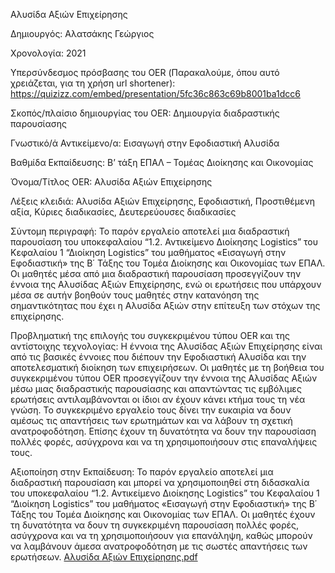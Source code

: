 Αλυσίδα Αξιών Επιχείρησης

Δημιουργός: Αλατσάκης Γεώργιος

Χρονολογία: 2021

Υπερσύνδεσμος πρόσβασης του OER (Παρακαλούμε, όπου αυτό χρειάζεται, για τη χρήση url shortener): https://quizizz.com/embed/presentation/5fc36c863c69b8001ba1dcc6 

Σκοπός/πλαίσιο δημιουργίας του OER: Δημιουργία διαδραστικής παρουσίασης

Γνωστικό/ά Αντικείμενο/α: Εισαγωγή στην Εφοδιαστική Αλυσίδα

Βαθμίδα Εκπαίδευσης: Β’ τάξη ΕΠΑΛ – Τομέας Διοίκησης και Οικονομίας

Όνομα/Τίτλος OER: Αλυσίδα Αξιών Επιχείρησης

Λέξεις κλειδιά: Αλυσίδα Αξιών Επιχείρησης, Εφοδιαστική, Προστιθέμενη αξία, Κύριες διαδικασίες, Δευτερεύουσες διαδικασίες 

Σύντομη περιγραφή:
Το παρόν εργαλείο αποτελεί μια διαδραστική παρουσίαση του υποκεφαλαίου “1.2. Αντικείμενο Διοίκησης Logistics” του Κεφαλαίου 1 “Διοίκηση Logistics” του μαθήματος «Εισαγωγή στην Εφοδιαστική» της Β΄ Τάξης του Τομέα Διοίκησης και Οικονομίας των ΕΠΑΛ. Οι μαθητές μέσα από μια διαδραστική παρουσίαση προσεγγίζουν την έννοια της Αλυσίδας Αξιών Επιχείρησης, ενώ οι ερωτήσεις που υπάρχουν μέσα σε αυτήν βοηθούν τους μαθητές στην κατανόηση της σημαντικότητας που έχει η Αλυσίδα Αξιών στην επίτευξη των στόχων της επιχείρησης.

Προβληματική της επιλογής του συγκεκριμένου τύπου OER και της αντίστοιχης τεχνολογίας: 
Η έννοια της Αλυσίδας Αξιών Επιχείρησης είναι από τις βασικές έννοιες που διέπουν την Εφοδιαστική Αλυσίδα και την αποτελεσματική διοίκηση των επιχειρήσεων. Οι μαθητές με τη βοήθεια του συγκεκριμένου τύπου OER προσεγγίζουν την έννοια της Αλυσίδας Αξιών μέσω μιας διαδραστικής παρουσίασης και απαντώντας τις εμβόλιμες ερωτήσεις αντιλαμβάνονται οι ίδιοι αν έχουν κάνει κτήμα τους τη νέα γνώση. Το συγκεκριμένο εργαλείο τους δίνει την ευκαιρία να δουν αμέσως τις απαντήσεις των ερωτημάτων και να λάβουν τη σχετική ανατροφοδότηση. Επίσης έχουν τη δυνατότητα να δουν την παρουσίαση πολλές φορές, ασύγχρονα και να τη χρησιμοποιήσουν στις επαναλήψεις τους.
 
Αξιοποίηση στην Εκπαίδευση: 
Το παρόν εργαλείο αποτελεί μια διαδραστική παρουσίαση και μπορεί να χρησιμοποιηθεί στη διδασκαλία του υποκεφαλαίου “1.2. Αντικείμενο Διοίκησης Logistics” του Κεφαλαίου 1 “Διοίκηση Logistics” του μαθήματος «Εισαγωγή στην Εφοδιαστική» της Β΄ Τάξης του Τομέα Διοίκησης και Οικονομίας των ΕΠΑΛ. Οι μαθητές έχουν τη δυνατότητα να δουν τη συγκεκριμένη παρουσίαση πολλές φορές, ασύγχρονα και να τη χρησιμοποιήσουν για επανάληψη, καθώς μπορούν να λαμβάνουν άμεσα ανατροφοδότηση με τις σωστές απαντήσεις των ερωτήσεων.
[Αλυσίδα Αξιών Επιχείρησης.pdf](https://github.com/alatsas/2epalreth/files/15459076/default.pdf)

